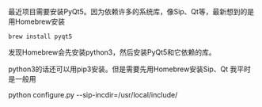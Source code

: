 最近项目需要安装PyQt5。因为依赖许多的系统库，像Sip、Qt等，最新想到的是用Homebrew安装
```
brew install pyqt5
```
发现Homebrew会先安装python3，然后安装PyQt5和它依赖的库。

python3的话还可以用pip3安装。但是需要先用Homebrew安装Sip、Qt
我平时是一般用

python configure.py --sip-incdir=/usr/local/include/
